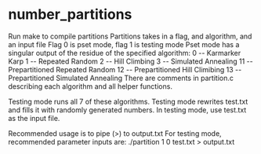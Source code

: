 # number_partitions

Run make to compile partitions
Partitions takes in a flag, and algorithm, and an input file
Flag 0 is pset mode, flag 1 is testing mode
Pset mode has a singular output of the residue of the specified algorithm:
0 -- Karmarker Karp
1 -- Repeated Random
2 -- Hill Climbing
3 -- Simulated Annealing
11 -- Prepartitioned Repeated Random
12 -- Prepartitioned Hill Climibing
13 -- Prepartitioned Simulated Annealing
There are comments in partition.c describing each algorithm and all helper functions.

Testing mode runs all 7 of these algorithms.
Testing mode rewrites test.txt and fills it with randomly generated numbers.
In testing mode, use test.txt as the input file.

Recommended usage is to pipe (>) to output.txt
For testing mode, recommended parameter inputs are:
./partition 1 0 test.txt > output.txt

